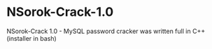 # NSorok-Crack-1.0
NSorok-Crack 1.0 - MySQL password cracker was written full in C++ (installer in bash)
